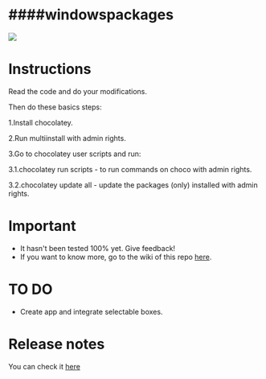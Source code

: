 ####windowspackages
=============================================  
![](http://img.clubic.com/07668051-photo-windows-10-logo.jpg)

Instructions
=============================================
Read the code and do your modifications.

Then do these basics steps:

1.Install chocolatey.

2.Run multiinstall with admin rights.

3.Go to chocolatey user scripts and run:

3.1.chocolatey run scripts - to run commands on choco with admin rights.

3.2.chocolatey update all - update the packages (only) installed with admin rights.

Important
=============================================
* It hasn't been tested 100% yet. Give feedback!
* If you want to know more, go to the wiki of this repo [here](https://github.com/adgellida/windowspackages/wiki).

TO DO
=============================================
* Create app and integrate selectable boxes.

Release notes
=============================================

You can check it [here](https://github.com/adgellida/windowspackages/releases)
